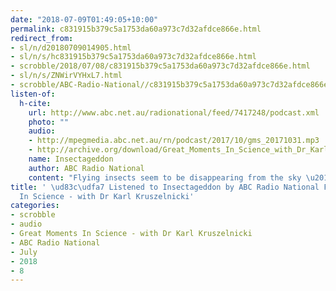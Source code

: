 ```yaml
---
date: "2018-07-09T01:49:05+10:00"
permalink: c831915b379c5a1753da60a973c7d32afdce866e.html
redirect_from:
- sl/n/d20180709014905.html
- sl/n/s/hc831915b379c5a1753da60a973c7d32afdce866e.html
- scrobble/2018/07/08/c831915b379c5a1753da60a973c7d32afdce866e.html
- sl/n/s/ZNWirVYHxL7.html
- scrobble/ABC-Radio-National//c831915b379c5a1753da60a973c7d32afdce866e.html
listen-of:
  h-cite:
    url: http://www.abc.net.au/radionational/feed/7417248/podcast.xml
    photo: ""
    audio:
    - http://mpegmedia.abc.net.au/rn/podcast/2017/10/gms_20171031.mp3
    - http://archive.org/download/Great_Moments_In_Science_with_Dr_Karl_Kruszelnicki-Podcast-by-ABC_Radio_National/Insectageddon.mp3
    name: Insectageddon
    author: ABC Radio National
    content: "Flying insects seem to be disappearing from the sky \u2014 in big numbers."
title: ' \ud83c\udfa7 Listened to Insectageddon by ABC Radio National From Great Moments
  In Science - with Dr Karl Kruszelnicki'
categories:
- scrobble
- audio
- Great Moments In Science - with Dr Karl Kruszelnicki
- ABC Radio National
- July
- 2018
- 8
---
```

